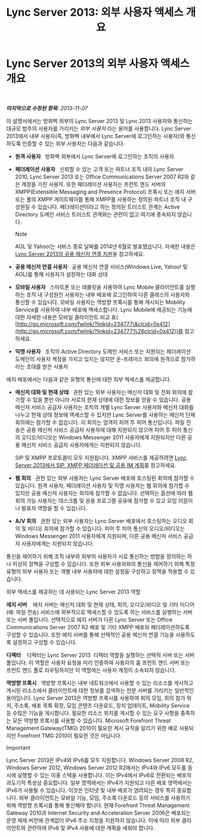 ﻿---
title: 'Lync Server 2013: 외부 사용자 액세스 개요'
TOCTitle: 외부 사용자 액세스 개요
ms:assetid: 97aded6c-5fa3-4225-95a6-9ad094d61654
ms:mtpsurl: https://technet.microsoft.com/ko-kr/library/Gg398775(v=OCS.15)
ms:contentKeyID: 49304464
ms.date: 08/24/2015
mtps_version: v=OCS.15
ms.translationtype: HT
---

# Lync Server 2013의 외부 사용자 액세스 개요

 

_**마지막으로 수정된 항목:** 2013-11-07_

이 설명서에서는 방화벽 외부의 Lync Server 2013 및 Lync 2013 사용자와 통신하는 대규모 범주의 사용자를 가리키는 *외부 사용자* 라는 용어를 사용합니다. Lync Server 2013에서 내부 사용자(즉, 방화벽 내부에서 Lync Server에 로그인하는 사용자)와 통신하도록 인증할 수 있는 외부 사용자는 다음과 같습니다.

  - **원격 사용자**   방화벽 외부에서 Lync Server에 로그인하는 조직의 사용자

  - **페더레이션 사용자**   신뢰할 수 있는 고객 또는 파트너 조직 내의 Lync Server 2010, Lync Server 2013 또는 Office Communications Server 2007 R2와 같은 계정을 가진 사용자. 또한 페더레이션 사용자는 프런트 엔드 서버의 XMPP(Extensible Messaging and Presence Protocol) 프록시 또는 에지 서버 또는 풀의 XMPP 게이트웨이를 통해 XMPP를 사용하는 정의된 파트너 조직 내 구성원일 수 있습니다. 페더레이션이라고 하는 정의된 트러스트 관계는 Active Directory 도메인 서비스 트러스트 관계와는 관련이 없고 여기에 종속되지 않습니다.
    

    > [!NOTE]
    > AOL 및 Yahoo!는 서비스 종료 날짜를 2014년 6월로 발표했습니다. 자세한 내용은 <A href="lync-server-2013-support-for-public-instant-messenger-connectivity.md">Lync Server 2013의 공용 메신저 연결 지원</A>을 참고하세요.



  - **공용 메신저 연결 사용자**   공용 메신저 연결 서비스(Windows Live, Yahoo\! 및 AOL)를 통해 사용자가 설정하는 대화 상대

  - **모바일 사용자**   스마트폰 또는 태블릿을 사용하여 Lync Mobile 클라이언트를 실행하는 조직 내 구성원인 사용자는 내부 배포에 로그인하여 다른 클래스의 사용자와 통신할 수 있습니다. 모바일 사용자는 역방향 프록시를 통해 게시되는 Mobility Service를 사용하여 내부 배포에 액세스합니다. Lync Mobile에 제공되는 기능에 대한 자세한 내용은 모바일 클라이언트 비교 표( [http://go.microsoft.com/fwlink/?linkid=234777\&clcid=0x412](http://go.microsoft.com/fwlink/?linkid=234777%26clcid=0x412))를 참고하세요.

  - **익명 사용자**   조직의 Active Directory 도메인 서비스 또는 지원되는 페더레이션 도메인의 사용자 계정을 가지고 있지는 않지만 온-프레미스 회의에 원격으로 참가하라는 초대를 받은 사용자

에지 배포에서는 다음과 같은 유형의 통신에 대한 외부 액세스를 제공합니다.

  - **메신저 대화 및 현재 상태**   권한 있는 외부 사용자는 메신저 대화 및 전화 회의에 참가할 수 있을 뿐만 아니라 서로의 현재 상태에 대한 정보를 얻을 수 있습니다. 공용 메신저 서비스 공급자 사용자는 조직의 개별 Lync Server 사용자와 메신저 대화를 나누고 현재 상태 정보에 액세스할 수 있지만 Lync Server를 사용하는 메신저 단체 회의에는 참가할 수 없습니다. 이 회의는 엄격히 피어 투 피어 통신입니다. 파일 전송은 공용 메신저 서비스 공급자 사용자에 대해 지원되지 않으며 피어 투 피어 통신의 오디오/비디오는 Windows Messenger 2011 사용자에게 지원되지만 다른 공용 메신저 서비스 공급자 사용자에게는 지원되지 않습니다.
    
    SIP 및 XMPP 프로토콜이 모두 지원됩니다. XMPP 서비스를 제공하려면 [Lync Server 2013에서 SIP, XMPP 페더레이션 및 공용 IM 계획](lync-server-2013-planning-for-sip-xmpp-federation-and-public-instant-messaging.md)를 참고하세요.

  - **웹 회의**   권한 있는 외부 사용자는 Lync Server 배포에 호스팅된 회의에 참가할 수 있습니다. 원격 사용자, 페더레이션 사용자 및 익명 사용자는 웹 회의에 참가할 수 있지만 공용 메신저 사용자는 회의에 참가할 수 없습니다. 선택하는 옵션에 따라 웹 회의 가능 사용자는 데스크톱 및 응용 프로그램 공유에 참가할 수 있고 모임 이끌이나 발표자 역할을 할 수 있습니다.

  - **A/V 회의**   권한 있는 외부 사용자는 Lync Server 배포에서 호스팅하는 오디오 회의 및 비디오 회의에 참가할 수 있습니다. 피어 투 피어 통신의 오디오/비디오는 Windows Messenger 2011 사용자에게 지원되며, 다른 공용 메신저 서비스 공급자 사용자에게는 지원되지 않습니다.

통신을 제어하기 위해 조직 내부와 외부의 사용자가 서로 통신하는 방법을 정의하는 하나 이상의 정책을 구성할 수 있습니다. 또한 외부 사용자와의 통신을 제어하기 위해 특정 유형의 외부 사용자 또는 개별 내부 사용자에 대한 설정을 구성하고 정책을 적용할 수 있습니다.

외부 액세스를 제공하는 데 사용되는 Lync Server 2013 역할

**에지 서버**    에지 서버는 메신저 대화 및 현재 상태, 회의, 오디오/비디오 및 기타 미디어(예: 파일 전송) 서비스에 외부적으로 액세스할 수 있도록 하는 서비스를 실행하는 서버 또는 서버 풀입니다. 선택적으로 에지 서버가 다른 Lync Server 또는 Office Communications Server 2007 R2 배포 및 기타 XMPP 배포와 페더레이션하도록 구성할 수 있습니다. 또한 에지 서버를 통해 선택적인 공용 메신저 연결 기능을 사용하도록 설정하고 구성할 수 있습니다.

**디렉터**    디렉터는 Lync Server 2013  디렉터 역할을 실행하는 선택적 서버 또는 서버 풀입니다. 이 역할은 사용자 요청을 미리 인증하여 사용자의 홈 프런트 엔드 서버 또는 프런트 엔드 풀로 라우팅하지만 이 역할에는 사용자 계정이 소속되지 않습니다.

**역방향 프록시**   역방향 프록시는 내부 네트워크에서 사용할 수 있는 리소스를 게시하고 게시된 리소스에서 클라이언트에 대한 정보를 검색하는 전문 서버를 가리키는 일반적인 용어입니다. Lync Server 2013은 역방향 프록시를 사용하여 회의 모임, 회의 참가 위치, 주소록, 배포 목록 확장, 모임 콘텐츠 다운로드, 장치 업데이트, Mobility Service 등 수많은 기능을 게시합니다. 필요한 리소스 위치를 게시할 수 있는 요구 사항을 충족하는 모든 역방향 프록시를 사용할 수 있습니다. Microsoft Forefront Threat Management Gateway(TMG) 2010이 필요한 게시 규칙을 알리기 위한 예로 사용되지만 Forefront TMG 2010이 필요한 것은 아닙니다.


> [!IMPORTANT]
> Lync Server 2013은 IPv4와 IPv6를 모두 지원합니다. Windows Server&nbsp;2008&nbsp;R2, Windows Server 2012, Windows Server 2012 R2에서는 IPv4와 IPv6 모두를 동시에 실행할 수 있는 이중 스택을 사용합니다. 이는 IPv4에서 IPv6로 전환되는 배포의 과도기적 특성상 중요합니다. 일부 영역에서는 IPv4가 지원되고 다른 배포 영역에서는 IPv6가 사용될 수 있습니다. 이것은 인터넷 및 내부 배포가 염려되는 경우 특히 중요합니다. 외부 클라이언트는 모바일 기능, 모임, 주소록 다운로드 등의 서비스를 사용하기 위해 역방향 프록시를 통해 통신해야 합니다. 현재 Forefront Threat Management Gateway 2010과 Internet Security and Acceleration Server 2006은 배포되는 운영 체제 버전에 관계없이 IPv6 주소 지정을 지원하지 않습니다. 이에 따라 외부 클라이언트와 관련하여 IPv6 및 IPv4 사용에 대한 계획을 세워야 합니다.


